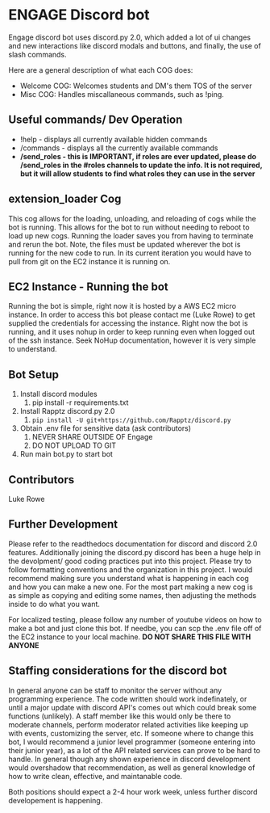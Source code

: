 # ENGAGE Discord bot

Engage discord bot uses discord.py 2.0, which added a lot of ui changes and new interactions like discord modals and buttons, and finally, the use of slash commands.

Here are a general description of what each COG does:

- Welcome COG: Welcomes students and DM's them TOS of the server
- Misc COG: Handles miscallaneous commands, such as !ping.

## Useful commands/ Dev Operation
- !help - displays all currently available hidden commands
- /commands - displays all the currently available commands
- **/send_roles - this is IMPORTANT, if roles are ever updated, please do /send_roles in the #roles channels to update the info. It is not required, but it will allow students to find what roles they can use in the server**

## extension_loader Cog
This cog allows for the loading, unloading, and reloading of cogs while the bot is running. This allows for the bot to run without needing to reboot to load up new cogs. Running the loader saves you from having to terminate and rerun the bot. Note, the files must be updated wherever the bot is running for the new code to run. In its current iteration you would have to pull from git on the EC2 instance it is running on.

## EC2 Instance - Running the bot

Running the bot is simple, right now it is hosted by a AWS EC2 micro instance. In order to access this bot please contact me (Luke Rowe) to get supplied the credentials for accessing the instance. Right now the bot is running, and it uses nohup in order to keep running even when logged out of the ssh instance. Seek NoHup documentation, however it is very simple to understand.

## Bot Setup

1. Install discord modules
    1. pip install -r requirements.txt
1. Install Rapptz discord.py 2.0
    1. ```pip install -U git+https://github.com/Rapptz/discord.py```
1. Obtain .env file for sensitive data (ask contributors)
    1. NEVER SHARE OUTSIDE OF Engage
    1. DO NOT UPLOAD TO GIT
1. Run main bot.py to start bot


## Contributors

Luke Rowe

## Further Development

Please refer to the readthedocs documentation for discord and discord 2.0 features. Additionally joining the discord.py discord has been a huge help in the devolpment/ good coding practices put into this project. Please try to follow formatting conventions and the organization in this project. I would recommend making sure you understand what is happening in each cog and how you can make a new one. For the most part making a new cog is as simple as copying and editing some names, then adjusting the methods inside to do what you want.

For localized testing, please follow any number of youtube videos on how to make a bot and just clone this bot. If needbe, you can scp the .env file off of the EC2 instance to your local machine. **DO NOT SHARE THIS FILE WITH ANYONE**

## Staffing considerations for the discord bot

In general anyone can be staff to monitor the server without any programming experience. The code written should work indefinately, or until a major update with discord API's comes out which could break some functions (unlikely). A staff member like this would only be there to moderate channels, perform moderator related activities like keeping up with events, customizing the server, etc. If someone where to change this bot, I would recommend a junior level programmer (someone entering into their junior year), as a lot of the API related services can prove to be hard to handle. In general though any shown experience in discord development would overshadow that recommendation, as well as general knowledge of how to write clean, effective, and maintanable code.

Both positions should expect a 2-4 hour work week, unless further discord developement is happening.
